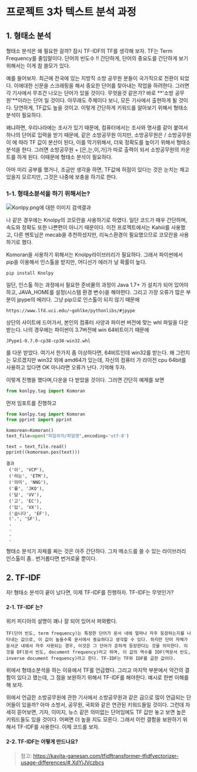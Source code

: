 # 프로젝트 3차 텍스트 분석 과정



## 1. 형태소 분석

형태소 분석은 왜 필요한 걸까? 잠시 TF-IDF의 TF를 생각해 보자. TF는 Term Frequency를 줄임말이다. 단어의 빈도수 !! 간단하게, 단어의 중요도를 간단하게 보기위해서는 이게 참 쓸모가 있다. 

예를 들어보자. 최근에 전국에 있는 지방직 소방 공무원 분들이 국가직으로 전환이 되었다. 이에대한 신문을 스크래핑을 해서 중요한 단어를 찾아내는 작업을 하려한다. 그러면 각 기사에서 무조건 나오는 단어가 있을 것이다. 무엇을것 같은가? 바로 **'소방 공무원'**이라는 단어 일 것이다. 아무래도 주체이다 보니, 모든 기사에서 출현하게 될 것이다. 당연하게, TF값도 높을 것이고. 이렇게 간단하게 키워드를 알아보기 위해서 형태소 분석이 필요하다. 

왜냐하면, 우리나라에는 조사가 있기 때문에, 컴퓨터에서는 조사와 명사를 같이 붙여서 하나의 단어로 입력을 받기 때문에, 같은 소방공무원 이지만, 소방공무원은 / 소방공무원이 에 따라 TF 값이 분산이 된다, 이를 막기위해서, 더욱 정확도를 높이기 위해서 형태소 분석을 한다. 그러면 소방공무원 + [은,는,이,가]가 따로 출력이 되서 소방공무원의 카운트를 하게 된다. 이때문에 형태소 분석이 필요하다. 

아마 미리 공부를 했거나, 조금만 생각을 하면, TF값에 허점이 있다는 것은 눈치는 채고 있을지 모르지만, 그것은 나중에 보충을 하기로 한다.



### 1-1. 형태소분석을 하기 위해서는?



 ![Konlpy.png에 대한 이미지 검색결과](https://konlpy-ko.readthedocs.io/ko/v0.4.3/_static/konlpy.png) 



나 같은 경우에는 Knolpy의 코모란을 사용하기로 하였다. 일단 코드가 매우 간단하며, 속도와 정확도 또한 나쁜편이 아니기 때문이다. 이전 프로젝트에서는 Kahiii를 사용했고, 다른 멘토님은 mecab을 추천하셨지만, 리눅스환경이 필요했으므로 코모란을 사용하기로 했다.



Komoran을 사용하기 위해서는 Knolpy라이브러리가 필요하다. 그래서 파이썬에서 pip을 이용해서 인스톨을 받지만, 어디선가 에러가 날 확률이 높다. 

```
pip install Knolpy
```

일단, 인스톨 하는 과정에서 필요한 준비물의 과정이 Java 1.7+ 가 설치가 되어 있어야 하고, JAVA_HOME를 설정(시스템 환경 변수)을 해야한다. 그리고 가장 오류가 많은 부분이 jpype의 에러다. 그냥 pip으로 인스톨이 되지 않기 때문에

```
https://www.lfd.uci.edu/~gohlke/pythonlibs/#jpype
```

상단의 사이트에 드어가서, 본인의 컴퓨터 사양과 파이썬 버전에 맞는 whl 파일을 다운 받는다. 나의 경우에는  파이썬이 3.7버전에 win 64비트이기 때문에 

```
JPype1‑0.7.0‑cp38‑cp38‑win32.whl
```

를 다운 받았다. 여기서 한가지 좀 이상하다면, 64비트인데 win32를 받는다. 왜 그런지는 모르겠지만 win32 외에 amd64가 있는데, 자신의 컴퓨터 가 라이전 cpu 64bit를 사용하고 있다면 OK 아니라면 오류가 난다. 기억해 두자.

이렇게 진행을 했다며,다운을 다 받았을 것이다. 그러면 간단히 예제를 보면

 ```python
from konlpy.tag import Komoran
 ```

먼저 임포트를 진행하고 

```python
from konlpy.tag import Komoran
from pprint import pprint

komorean=Komoran() 
text_file=open("파일위치/파일명",encoding='utf-8')

text = text_file.read()
pprint((komorean.pos(text)))
```

```
결과
 ('이', 'VCP'),
 ('라는', 'ETM'),
 ('의미', 'NNG'),
 ('를', 'JKO'),
 ('담', 'VV'),
 ('고', 'EC'),
 ('있', 'VX'),
 ('습니다', 'EF'),
 ('.', 'SF'),
 .
 .
 .
 .

```

형태소 분석기 자체를 짜는 것은 아주 간단하다. 그저 메소드를 쓸 수 있는 라이브러리 인스톨이 좀.. 번거롭다면 번거로울 뿐이다. 



## 2. TF-IDF

자! 형태소 분석이 끝이 났다면, 이제 TF-IDF를 진행하자. TF-IDF는 무엇인가?



#### 2-1. TF-IDF 는?

위키 피디아의 설명이 꽤나 잘 되어 있어서 퍼와봤다.

```
TF(단어 빈도, term frequency)는 특정한 단어가 문서 내에 얼마나 자주 등장하는지를 나타내는 값으로, 이 값이 높을수록 문서에서 중요하다고 생각할 수 있다. 하지만 단어 자체가 문서군 내에서 자주 사용되는 경우, 이것은 그 단어가 흔하게 등장한다는 것을 의미한다. 이것을 DF(문서 빈도, document frequency)라고 하며, 이 값의 역수를 IDF(역문서 빈도, inverse document frequency)라고 한다. TF-IDF는 TF와 IDF를 곱한 값이다.
```

위에서 형태소분석을 하는 이유에서 TF를 언급했다. 그리고 마지막 부분에서 약간의 결함이 있다고 했는데, 그 점을 보완하기 위해서 TF-IDF를 해야한다. 예시로 한번 이해를 해 보자. 

위에서 언급한 소방공무원에 관한 기사에서 소방공무원과 같은 급으로 많이 언급되는 단어들이 있을까? 아마 소방서, 공무원, 국회와 같은 연관된 키워드들일 것이다. 그런데 자세히 뜯어보면, 기자, 이미지, 뉴스 같은 의미없는 단어임에도 TF 값만 놓고 보면 높은 키워드들도 있을 것이다. 어쩌면 더 높을 지도 모른다. 그래서 이런 결함을 보완하기 위해서 TF-IDF를 사용한다.  이제 코드를 보자.



#### 2-2. TF-IDF는 어떻게 만드나요?

> 참고:  https://kavita-ganesan.com/tfidftransformer-tfidfvectorizer-usage-differences/#.XdYjJVczbcs 



































